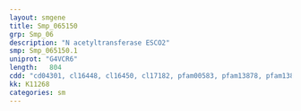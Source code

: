 ```yaml
---
layout: smgene
title: Smp_065150
grp: Smp_06
description: "N acetyltransferase ESCO2"
smp: Smp_065150.1
uniprot: "G4VCR6"
length:   804
cdd: "cd04301, cl16448, cl16450, cl17182, pfam00583, pfam13878, pfam13880"
kk: K11268
categories: sm
---
```

